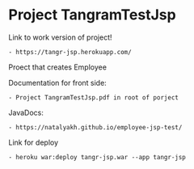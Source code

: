 # Project TangramTestJsp
Link to work version of project!



    - https://tangr-jsp.herokuapp.com/
    
    
Proect that creates Employee
    


Documentation for front side:

    - Project TangramTestJsp.pdf in root of porject

JavaDocs:

    - https://natalyakh.github.io/employee-jsp-test/

Link for deploy

    - heroku war:deploy tangr-jsp.war --app tangr-jsp


